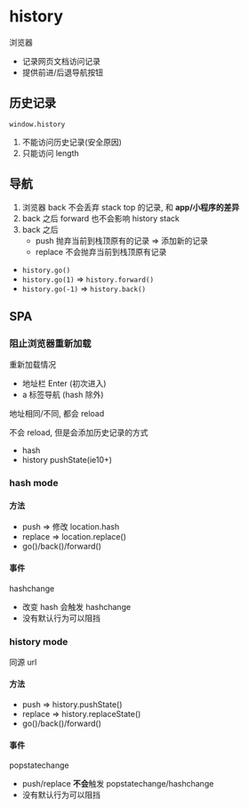 # history

浏览器

- 记录网页文档访问记录
- 提供前进/后退导航按钮

## 历史记录

`window.history`

1. 不能访问历史记录(安全原因)
2. 只能访问 length

## 导航

1. 浏览器 back 不会丢弃 stack top 的记录, 和 **app/小程序的差异**
2. back 之后 forward 也不会影响 history stack
3. back 之后
    - push 抛弃当前到栈顶原有的记录 => 添加新的记录
    - replace 不会抛弃当前到栈顶原有记录

- `history.go()`
- `history.go(1)` => `history.forward()`
- `history.go(-1)` => `history.back()`

## SPA

### 阻止浏览器重新加载

重新加载情况

- 地址栏 Enter (初次进入)
- a 标签导航 (hash 除外)

地址相同/不同, 都会 reload

不会 reload, 但是会添加历史记录的方式

- hash
- history pushState(ie10+)

### hash mode

#### 方法

- push => 修改 location.hash
- replace => location.replace()
- go()/back()/forward()

#### 事件

hashchange

- 改变 hash 会触发 hashchange
- 没有默认行为可以阻挡

### history mode

同源 url

#### 方法

- push => history.pushState()
- replace => history.replaceState()
- go()/back()/forward()

#### 事件

popstatechange

- push/replace **不会**触发 popstatechange/hashchange
- 没有默认行为可以阻挡

